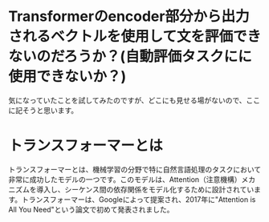 
# Transformerのencoder部分から出力されるベクトルを使用して文を評価できないのだろうか？(自動評価タスクにに使用できないか？)


  気になっていたことを試してみたのですが、どこにも見せる場がないので、ここに記そうと思います。
#


# トランスフォーマーとは
トランスフォーマーとは、機械学習の分野で特に自然言語処理のタスクにおいて非常に成功したモデルの一つです。このモデルは、Attention（注意機構）メカニズムを導入し、シーケンス間の依存関係をモデル化するために設計されています。トランスフォーマーは、Googleによって提案され、2017年に"Attention is All You Need"という論文で初めて発表されました。
  
